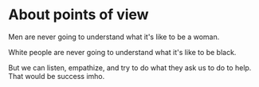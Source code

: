 # About points of view
Men are never going to understand what it's like to be a woman.

White people are never going to understand what it's like to be black. 

But we can listen, empathize, and try to do what they ask us to do to help. That would be success imho.

